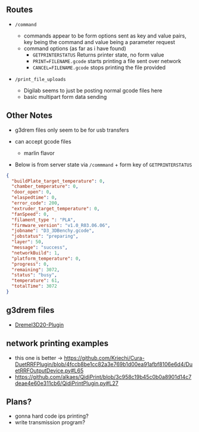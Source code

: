 ## Routes

- `/command`

  - commands appear to be form options sent as key and value pairs, key being the command and value being a parameter request
  - command options (as far as i have found)
    - `GETPRINTERSTATUS` Returns printer state, no form value
    - `PRINT=FILENAME.gcode` starts printing a file sent over network
    - `CANCEL=FILENAME.gcode` stops printing the file provided

- `/print_file_uploads`
  - Digilab seems to just be posting normal gcode files here
  - basic multipart form data sending

## Other Notes

- g3drem files only seem to be for usb transfers
- can accept gcode files

  - marlin flavor

- Below is from server state via `/commmand` + form key of `GETPRINTERSTATUS`

```json
{
  "buildPlate_target_temperature": 0,
  "chamber_temperature": 0,
  "door_open": 0,
  "elaspedtime": 0,
  "error_code": 200,
  "extruder_target_temperature": 0,
  "fanSpeed": 0,
  "filament_type ": "PLA",
  "firmware_version": "v1.0_R03.06.06",
  "jobname": "D3_3DBenchy.gcode",
  "jobstatus": "preparing",
  "layer": 50,
  "message": "success",
  "networkBuild": 1,
  "platform_temperature": 0,
  "progress": 0,
  "remaining": 3072,
  "status": "busy",
  "temperature": 61,
  "totalTime": 3072
}
```

## g3drem files

- [Dremel3D20-Plugin](https://github.com/timmehtimmeh/Cura-Dremel-3D20-Plugin/blob/6ade070d48460260e85ffcf7eae3877376643845/plugins/Dremel3D20/Dremel3D20.py#L60)

## network printing examples

- this one is better -> https://github.com/Kriechi/Cura-DuetRRFPlugin/blob/4fccb8be1cc82a3e769b1d00ea91afbf8106e6d4/DuetRRFOutputDevice.py#L65
- https://github.com/alkaes/QidiPrint/blob/3c958c19b45c0b0a8901d14c7deae4e60e311cb6/QidiPrintPlugin.py#L27

## Plans?

- gonna hard code ips printing?
- write transmission program?
